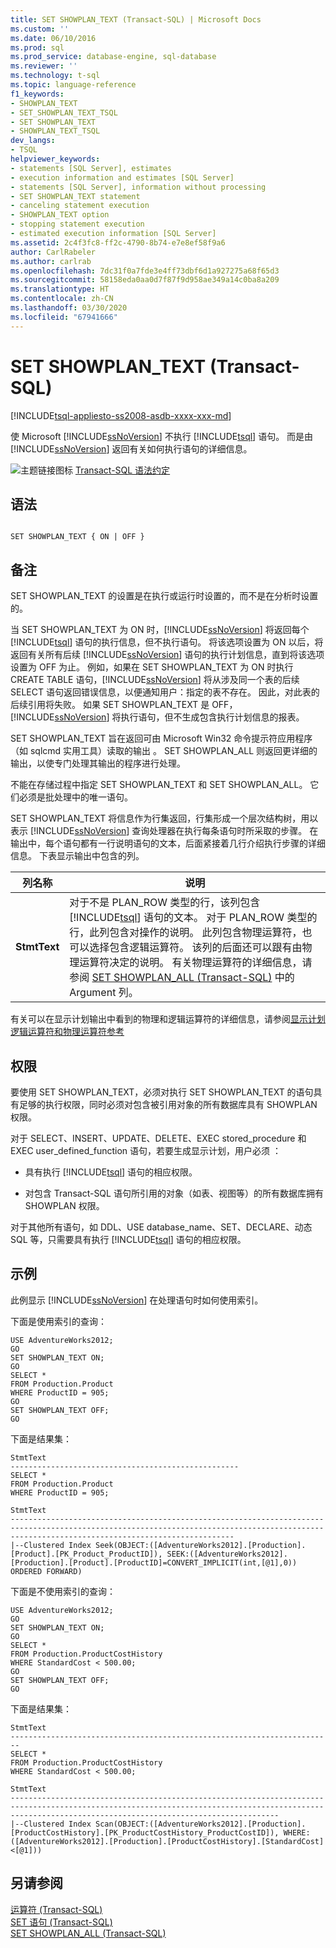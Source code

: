 ```yaml
---
title: SET SHOWPLAN_TEXT (Transact-SQL) | Microsoft Docs
ms.custom: ''
ms.date: 06/10/2016
ms.prod: sql
ms.prod_service: database-engine, sql-database
ms.reviewer: ''
ms.technology: t-sql
ms.topic: language-reference
f1_keywords:
- SHOWPLAN_TEXT
- SET_SHOWPLAN_TEXT_TSQL
- SET SHOWPLAN_TEXT
- SHOWPLAN_TEXT_TSQL
dev_langs:
- TSQL
helpviewer_keywords:
- statements [SQL Server], estimates
- execution information and estimates [SQL Server]
- statements [SQL Server], information without processing
- SET SHOWPLAN_TEXT statement
- canceling statement execution
- SHOWPLAN_TEXT option
- stopping statement execution
- estimated execution information [SQL Server]
ms.assetid: 2c4f3fc8-ff2c-4790-8b74-e7e8ef58f9a6
author: CarlRabeler
ms.author: carlrab
ms.openlocfilehash: 7dc31f0a7fde3e4ff73dbf6d1a927275a68f65d3
ms.sourcegitcommit: 58158eda0aa0d7f87f9d958ae349a14c0ba8a209
ms.translationtype: HT
ms.contentlocale: zh-CN
ms.lasthandoff: 03/30/2020
ms.locfileid: "67941666"
---
```

# <a name="set-showplan_text-transact-sql"></a>SET SHOWPLAN_TEXT (Transact-SQL)
[!INCLUDE[tsql-appliesto-ss2008-asdb-xxxx-xxx-md](../../includes/tsql-appliesto-ss2008-asdb-xxxx-xxx-md.md)]

  使 Microsoft [!INCLUDE[ssNoVersion](../../includes/ssnoversion-md.md)] 不执行 [!INCLUDE[tsql](../../includes/tsql-md.md)] 语句。 而是由 [!INCLUDE[ssNoVersion](../../includes/ssnoversion-md.md)] 返回有关如何执行语句的详细信息。  
  
 ![主题链接图标](../../database-engine/configure-windows/media/topic-link.gif "“主题链接”图标") [Transact-SQL 语法约定](../../t-sql/language-elements/transact-sql-syntax-conventions-transact-sql.md)  
  
## <a name="syntax"></a>语法  
  
```  
  
SET SHOWPLAN_TEXT { ON | OFF }  
```  
  
## <a name="remarks"></a>备注  
 SET SHOWPLAN_TEXT 的设置是在执行或运行时设置的，而不是在分析时设置的。  
  
 当 SET SHOWPLAN_TEXT 为 ON 时，[!INCLUDE[ssNoVersion](../../includes/ssnoversion-md.md)] 将返回每个 [!INCLUDE[tsql](../../includes/tsql-md.md)] 语句的执行信息，但不执行语句。 将该选项设置为 ON 以后，将返回有关所有后续 [!INCLUDE[ssNoVersion](../../includes/ssnoversion-md.md)] 语句的执行计划信息，直到将该选项设置为 OFF 为止。 例如，如果在 SET SHOWPLAN_TEXT 为 ON 时执行 CREATE TABLE 语句，[!INCLUDE[ssNoVersion](../../includes/ssnoversion-md.md)] 将从涉及同一个表的后续 SELECT 语句返回错误信息，以便通知用户：指定的表不存在。 因此，对此表的后续引用将失败。 如果 SET SHOWPLAN_TEXT 是 OFF，[!INCLUDE[ssNoVersion](../../includes/ssnoversion-md.md)] 将执行语句，但不生成包含执行计划信息的报表。  
  
 SET SHOWPLAN_TEXT 旨在返回可由 Microsoft Win32 命令提示符应用程序（如 sqlcmd 实用工具）读取的输出  。 SET SHOWPLAN_ALL 则返回更详细的输出，以使专门处理其输出的程序进行处理。  
  
 不能在存储过程中指定 SET SHOWPLAN_TEXT 和 SET SHOWPLAN_ALL。 它们必须是批处理中的唯一语句。  
  
 SET SHOWPLAN_TEXT 将信息作为行集返回，行集形成一个层次结构树，用以表示 [!INCLUDE[ssNoVersion](../../includes/ssnoversion-md.md)] 查询处理器在执行每条语句时所采取的步骤。 在输出中，每个语句都有一行说明语句的文本，后面紧接着几行介绍执行步骤的详细信息。 下表显示输出中包含的列。  
  
|列名称|说明|  
|-----------------|-----------------|  
|**StmtText**|对于不是 PLAN_ROW 类型的行，该列包含 [!INCLUDE[tsql](../../includes/tsql-md.md)] 语句的文本。 对于 PLAN_ROW 类型的行，此列包含对操作的说明。 此列包含物理运算符，也可以选择包含逻辑运算符。 该列的后面还可以跟有由物理运算符决定的说明。 有关物理运算符的详细信息，请参阅 [SET SHOWPLAN_ALL (Transact-SQL)](../../t-sql/statements/set-showplan-all-transact-sql.md) 中的 Argument 列。|  
  
 有关可以在显示计划输出中看到的物理和逻辑运算符的详细信息，请参阅[显示计划逻辑运算符和物理运算符参考](../../relational-databases/showplan-logical-and-physical-operators-reference.md)  
  
## <a name="permissions"></a>权限  
 要使用 SET SHOWPLAN_TEXT，必须对执行 SET SHOWPLAN_TEXT 的语句具有足够的执行权限，同时必须对包含被引用对象的所有数据库具有 SHOWPLAN 权限。  
  
 对于 SELECT、INSERT、UPDATE、DELETE、EXEC stored_procedure 和 EXEC user_defined_function 语句，若要生成显示计划，用户必须   ：  
  
-   具有执行 [!INCLUDE[tsql](../../includes/tsql-md.md)] 语句的相应权限。  
  
-   对包含 Transact-SQL 语句所引用的对象（如表、视图等）的所有数据库拥有 SHOWPLAN 权限。  
  
 对于其他所有语句，如 DDL、USE database_name、SET、DECLARE、动态 SQL 等，只需要具有执行 [!INCLUDE[tsql](../../includes/tsql-md.md)] 语句的相应权限。  
  
## <a name="examples"></a>示例  
 此例显示 [!INCLUDE[ssNoVersion](../../includes/ssnoversion-md.md)] 在处理语句时如何使用索引。  
  
 下面是使用索引的查询：  
  
```  
USE AdventureWorks2012;  
GO  
SET SHOWPLAN_TEXT ON;  
GO  
SELECT *  
FROM Production.Product   
WHERE ProductID = 905;  
GO  
SET SHOWPLAN_TEXT OFF;  
GO  
```  
  
 下面是结果集：  
  
```  
StmtText                                             
---------------------------------------------------  
SELECT *  
FROM Production.Product   
WHERE ProductID = 905;   
  
StmtText                                                                                                                                                                                        
----------------------------------------------------------------------------------------------------------------------------------------------------------------------------------------------  
|--Clustered Index Seek(OBJECT:([AdventureWorks2012].[Production].[Product].[PK_Product_ProductID]), SEEK:([AdventureWorks2012].[Production].[Product].[ProductID]=CONVERT_IMPLICIT(int,[@1],0)) ORDERED FORWARD)   
```  
  
 下面是不使用索引的查询：  
  
```  
USE AdventureWorks2012;  
GO  
SET SHOWPLAN_TEXT ON;  
GO  
SELECT *  
FROM Production.ProductCostHistory  
WHERE StandardCost < 500.00;  
GO  
SET SHOWPLAN_TEXT OFF;  
GO  
```  
  
 下面是结果集：  
  
```  
StmtText                                                                  
------------------------------------------------------------------------  
SELECT *  
FROM Production.ProductCostHistory  
WHERE StandardCost < 500.00;   
  
StmtText                                                                                                                                                                                                  
--------------------------------------------------------------------------------------------------------------------------------------------------------------------------------------------------------  
|--Clustered Index Scan(OBJECT:([AdventureWorks2012].[Production].[ProductCostHistory].[PK_ProductCostHistory_ProductCostID]), WHERE:([AdventureWorks2012].[Production].[ProductCostHistory].[StandardCost]<[@1]))  
```  
  
## <a name="see-also"></a>另请参阅  
 [运算符 (Transact-SQL)](../../t-sql/language-elements/operators-transact-sql.md)   
 [SET 语句 (Transact-SQL)](../../t-sql/statements/set-statements-transact-sql.md)   
 [SET SHOWPLAN_ALL (Transact-SQL)](../../t-sql/statements/set-showplan-all-transact-sql.md)  
  
  
